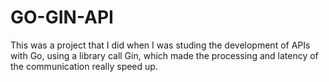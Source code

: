 # GO-GIN-API

This was a project that I did when I was studing the development of APIs with Go, using a library call Gin, which made the processing and latency of the communication really speed up.
